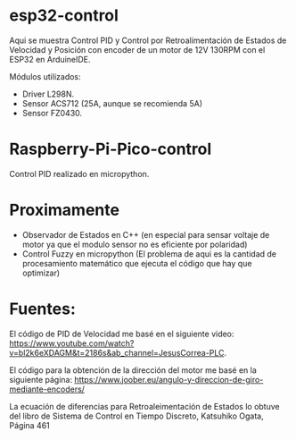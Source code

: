 # esp32-control

Aqui se muestra Control PID y Control por Retroalimentación de Estados de Velocidad y Posición con encoder de un motor de 12V 130RPM  con el ESP32 en ArduineIDE.

Módulos utilizados:
- Driver L298N.
- Sensor ACS712 (25A, aunque se recomienda 5A)
- Sensor FZ0430.

# Raspberry-Pi-Pico-control

Control PID realizado en micropython. 


# Proximamente
- Observador de Estados en C++ (en especial para sensar voltaje de motor ya que el modulo sensor no es eficiente por polaridad)
- Control Fuzzy en micropython (El problema de aqui es la cantidad de procesamiento matemático que ejecuta el código que hay que optimizar)


# Fuentes:
El código de PID  de Velocidad me basé en el siguiente video: https://www.youtube.com/watch?v=bl2k6eXDAGM&t=2186s&ab_channel=JesusCorrea-PLC.

El código para la obtención de la dirección del motor me basé en la siguiente página: https://www.joober.eu/angulo-y-direccion-de-giro-mediante-encoders/

La ecuación de diferencias para Retroaleimentación de Estados lo obtuve del libro de Sistema de Control en Tiempo Discreto, Katsuhiko Ogata, Página 461 

